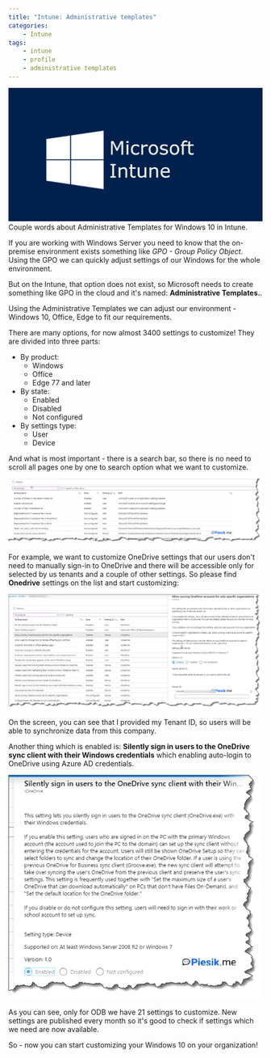 ```yaml
---
title: "Intune: Administrative templates"
categories:
    - Intune
tags:
    - intune
    - profile
    - administrative templates
---
```

![Intune: Administrative templates](/assets/images/top_images/IntuneTOP.png)Couple words about Administrative Templates for Windows 10 in Intune.

If you are working with Windows Server you need to know that the on-premise environment exists something like *GPO - Group Policy Object*. Using the GPO we can quickly adjust settings of our Windows for the whole environment. 

But on the Intune, that option does not exist, so Microsoft needs to create something like GPO in the cloud and it's named: **Administrative Templates.**.

Using the Administrative Templates we can adjust our environment - Windows 10, Office, Edge to fit our requirements. 

There are many options, for now almost 3400 settings to customize! They are divided into three parts:

* By product:
  * Windows
  * Office
  * Edge 77 and later
* By state:
  * Enabled
  * Disabled
  * Not configured
* By settings type:
  * User
  * Device

And what is most important - there is a search bar, so there is no need to scroll all pages one by one to search option what we want to customize.

!["Intune: Administrative templates"](/assets/images/posts/Intune-AdministrativeTemplates/01.png)

For example, we want to customize OneDrive settings that our users don't need to manually sign-in to OneDrive and there will be accessible only for selected by us tenants and a couple of other settings. So please find **Onedrive** settings on the list and start customizing:

!["Intune: Administrative templates"](/assets/images/posts/Intune-AdministrativeTemplates/02.png)

On the screen, you can see that I provided my Tenant ID, so users will be able to synchronize data from this company. 

Another thing which is enabled is: **Silently sign in users to the OneDrive sync client with their Windows credentials** which enabling auto-login to OneDrive using Azure AD credentials. 

!["Intune: Administrative templates"](/assets/images/posts/Intune-AdministrativeTemplates/03.png)

As you can see, only for ODB we have 21 settings to customize. New settings are published every month so it's good to check if settings which we need are now available.

So - now you can start customizing your Windows 10 on your organization!
